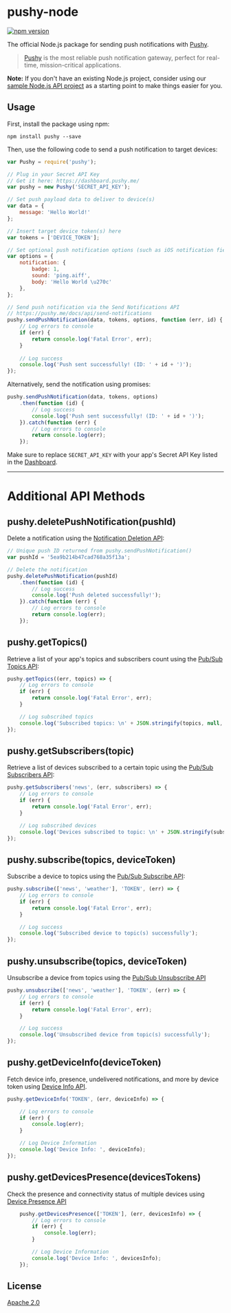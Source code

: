 # pushy-node
[![npm version](https://badge.fury.io/js/pushy.svg)](https://www.npmjs.com/package/pushy)

The official Node.js package for sending push notifications with [Pushy](https://pushy.me/).

> [Pushy](https://pushy.me/) is the most reliable push notification gateway, perfect for real-time, mission-critical applications.

**Note:** If you don't have an existing Node.js project, consider using our [sample Node.js API project](https://github.com/pushy-me/pushy-node-backend) as a starting point to make things easier for you.

## Usage

First, install the package using npm:

```shell
npm install pushy --save
```

Then, use the following code to send a push notification to target devices:

```js
var Pushy = require('pushy');

// Plug in your Secret API Key
// Get it here: https://dashboard.pushy.me/
var pushy = new Pushy('SECRET_API_KEY');

// Set push payload data to deliver to device(s)
var data = {
    message: 'Hello World!'
};

// Insert target device token(s) here
var tokens = ['DEVICE_TOKEN'];

// Set optional push notification options (such as iOS notification fields)
var options = {
    notification: {
        badge: 1,
        sound: 'ping.aiff',
        body: 'Hello World \u270c'
    },
};

// Send push notification via the Send Notifications API
// https://pushy.me/docs/api/send-notifications
pushy.sendPushNotification(data, tokens, options, function (err, id) {
    // Log errors to console
    if (err) {
        return console.log('Fatal Error', err);
    }
    
    // Log success
    console.log('Push sent successfully! (ID: ' + id + ')');
});
```

Alternatively, send the notification using promises:

```js
pushy.sendPushNotification(data, tokens, options)
    .then(function (id) {
        // Log success
        console.log('Push sent successfully! (ID: ' + id + ')');
    }).catch(function (err) {
        // Log errors to console
        return console.log(err);
    });
```

Make sure to replace `SECRET_API_KEY` with your app's Secret API Key listed in the [Dashboard](https://dashboard.pushy.me/). 

---

# Additional API Methods

## pushy.deletePushNotification(pushId)

Delete a notification using the [Notification Deletion API](https://pushy.me/docs/api/notification-deletion):

```js
// Unique push ID returned from pushy.sendPushNotification()
var pushId = '5ea9b214b47cad768a35f13a';

// Delete the notification
pushy.deletePushNotification(pushId)
    .then(function (id) {
        // Log success
        console.log('Push deleted successfully!');
    }).catch(function (err) {
        // Log errors to console
        return console.log(err);
    });
```

## pushy.getTopics()

Retrieve a list of your app's topics and subscribers count using the [Pub/Sub Topics API](https://pushy.me/docs/api/pubsub-topics):

```js
pushy.getTopics((err, topics) => {
    // Log errors to console
    if (err) {
        return console.log('Fatal Error', err);
    }

    // Log subscribed topics
    console.log('Subscribed topics: \n' + JSON.stringify(topics, null, 2));
});
```

## pushy.getSubscribers(topic)

Retrieve a list of devices subscribed to a certain topic using the [Pub/Sub Subscribers API](https://pushy.me/docs/api/pubsub-subscribers):

```js
pushy.getSubscribers('news', (err, subscribers) => {
    // Log errors to console
    if (err) {
        return console.log('Fatal Error', err);
    }

    // Log subscribed devices
    console.log('Devices subscribed to topic: \n' + JSON.stringify(subscribers, null, 2));
});
```

## pushy.subscribe(topics, deviceToken)

Subscribe a device to topics using the [Pub/Sub Subscribe API](https://pushy.me/docs/api/pubsub-subscribe):

```js
pushy.subscribe(['news', 'weather'], 'TOKEN', (err) => {
    // Log errors to console
    if (err) {
        return console.log('Fatal Error', err);
    }

    // Log success
    console.log('Subscribed device to topic(s) successfully');
});
```

## pushy.unsubscribe(topics, deviceToken)

Unsubscribe a device from topics using the [Pub/Sub Unsubscribe API](https://pushy.me/docs/api/pubsub-unsubscribe)

```js
pushy.unsubscribe(['news', 'weather'], 'TOKEN', (err) => {
    // Log errors to console
    if (err) {
        return console.log('Fatal Error', err);
    }

    // Log success
    console.log('Unsubscribed device from topic(s) successfully');
});
```

## pushy.getDeviceInfo(deviceToken)
Fetch device info, presence, undelivered notifications, and more by device token using [Device Info API](https://pushy.me/docs/api/device).


```js
pushy.getDeviceInfo('TOKEN', (err, deviceInfo) => {

    // Log errors to console
    if (err) {
        console.log(err);
    }

    // Log Device Information
    console.log('Device Info: ', deviceInfo);
});
```
## pushy.getDevicesPresence(devicesTokens)

Check the presence and connectivity status of multiple devices using [Device Presence API](https://pushy.me/docs/api/device-presence)

```js
    pushy.getDevicesPresence(['TOKEN'], (err, devicesInfo) => {
        // Log errors to console
        if (err) {
            console.log(err);
        }

        // Log Device Information
        console.log('Device Info: ', devicesInfo);
    });
```
## License

[Apache 2.0](LICENSE)
